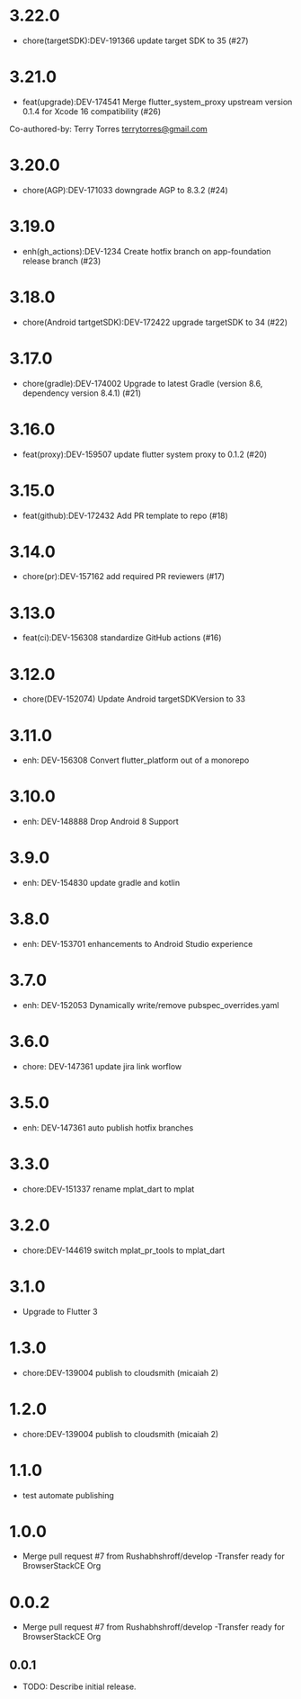 # 3.22.0

- chore(targetSDK):DEV-191366 update target SDK to 35 (#27)

# 3.21.0

- feat(upgrade):DEV-174541 Merge flutter_system_proxy upstream version 0.1.4 for Xcode 16 compatibility (#26)

Co-authored-by: Terry Torres <terrytorres@gmail.com>

# 3.20.0

- chore(AGP):DEV-171033 downgrade AGP to 8.3.2 (#24)

# 3.19.0

- enh(gh_actions):DEV-1234 Create hotfix branch on app-foundation release branch (#23)

# 3.18.0

- chore(Android tartgetSDK):DEV-172422 upgrade targetSDK to 34 (#22)

# 3.17.0

- chore(gradle):DEV-174002 Upgrade to latest Gradle (version 8.6, dependency version 8.4.1) (#21)

# 3.16.0

- feat(proxy):DEV-159507 update flutter system proxy to 0.1.2 (#20)

# 3.15.0

- feat(github):DEV-172432 Add PR template to repo (#18)

# 3.14.0

- chore(pr):DEV-157162 add required PR reviewers (#17)

# 3.13.0

- feat(ci):DEV-156308 standardize GitHub actions (#16)

# 3.12.0

- chore(DEV-152074) Update Android targetSDKVersion to 33

# 3.11.0

- enh: DEV-156308 Convert flutter_platform out of a monorepo

# 3.10.0

- enh: DEV-148888 Drop Android 8 Support

# 3.9.0

- enh: DEV-154830 update gradle and kotlin

# 3.8.0

- enh: DEV-153701 enhancements to Android Studio experience

# 3.7.0

- enh: DEV-152053 Dynamically write/remove pubspec_overrides.yaml

# 3.6.0

- chore: DEV-147361 update jira link worflow

# 3.5.0

- enh: DEV-147361 auto publish hotfix branches

# 3.3.0

- chore:DEV-151337 rename mplat_dart to mplat

# 3.2.0

- chore:DEV-144619 switch mplat_pr_tools to mplat_dart

# 3.1.0

- Upgrade to Flutter 3

# 1.3.0

- chore:DEV-139004 publish to cloudsmith (micaiah 2)

# 1.2.0

- chore:DEV-139004 publish to cloudsmith (micaiah 2)

# 1.1.0

- test automate publishing

# 1.0.0

- Merge pull request #7 from Rushabhshroff/develop
-Transfer ready for BrowserStackCE Org

# 0.0.2

- Merge pull request #7 from Rushabhshroff/develop
-Transfer ready for BrowserStackCE Org

## 0.0.1

* TODO: Describe initial release.
